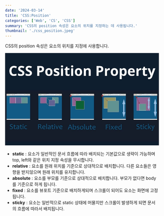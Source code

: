 ```yaml
---
date: '2024-03-14'
title: 'CSS:Position'
categories: ['Web', 'CS', 'CSS']
summary: 'CSS의 position 속성은 요소의 위치를 지정하는 데 사용됩니다.'
thumbnail: './css_position.jpeg'
---
```


CSS의 position 속성은 요소의 위치를 지정에 사용합니다.

![1](./css_position.jpeg)

- **static** : 요소가 일반적인 문서 흐름에 따라 배치되는 기본값으로 생략이 가능하며 top, left와 같은 위치 지정 속성을 무시합니다.
- **relative** : 요소를 원래 위치를 기준으로 상대적으로 배치합니다. 다른 요소들은 영향을 받지않으며 원래 위치를 유지합니다.
- **absolute** : 요소를 부모를 기준으로 상대적으로 배치합니다. 부모가 없다면 body를 기준으로 하게 됩니다.
- **fixed** : 요소를 뷰포트 기준으로 배치하게되며 스크롤이 되어도 요소는 화면에 고정됩니다.
- **sticky** : 요소는 일반적으로 static 상태에 머물지만 스크롤이 발생하게 되면 문서의 흐름에 따라서 배치됩니다.
